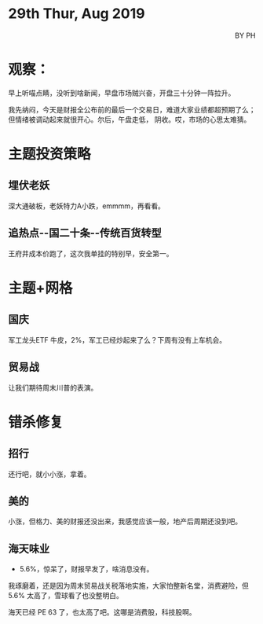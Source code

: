 # 29th Thur, Aug 2019 
<p align = 'right'>BY PH </p>

# 观察：
早上听喵点睛，没听到啥新闻，早盘市场贼兴奋，开盘三十分钟一阵拉升。

我先纳闷，今天是财报全公布前的最后一个交易日，难道大家业绩都超预期了么；但情绪被调动起来就很开心。尔后，午盘走低， 阴收。哎，市场的心思太难猜。

# 主题投资策略
## 埋伏老妖
深大通破板，老妖特力A小跌，emmmm，再看看。

## 追热点--国二十条--传统百货转型
王府井成本价跑了，这次我单挂的特别早，安全第一。

# 主题+网格
## 国庆
军工龙头ETF 牛皮，2%，军工已经炒起来了么？下周有没有上车机会。
## 贸易战
让我们期待周末川普的表演。


# 错杀修复
## 招行
还行吧，就小小涨，拿着。
## 美的
小涨，但格力、美的财报还没出来，我感觉应该一般，地产后周期还没到吧。
## 海天味业
+ 5.6%，惊呆了，财报早发了，啥消息没有。

我琢磨着，还是因为周末贸易战关税落地实施，大家怕整新名堂，消费避险，但5.6% 太高了，雪球看了也没整明白。 

海天已经 PE 63 了，也太高了吧。这哪是消费股，科技股啊。
